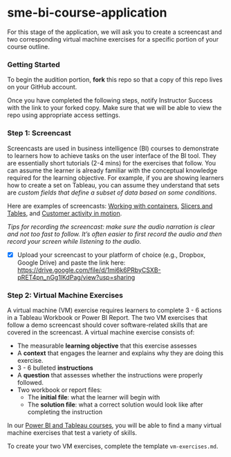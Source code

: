 # sme-bi-course-application
For this stage of the application, we will ask you to create a screencast and two corresponding virtual machine exercises for a specific portion of your course outline. 

### Getting Started 

To begin the audition portion, **fork** this repo so that a copy of this repo lives on your GitHub account.

Once you have completed the following steps, notify Instructor Success with the link to your forked copy. Make sure that we will be able to view the repo using appropriate access settings.

### Step 1: Screencast

Screencasts are used in business intelligence (BI) courses to demonstrate to learners how to achieve tasks on the user interface of the BI tool. They are essentially short tutorials (2-4 mins) for the exercises that follow. You can assume the learner is already familiar with the conceptual knowledge required for the learning objective. For example, if you are showing learners how to create a set on Tableau, you can assume they understand that sets are *custom fields that define a subset of data based on some conditions*. 

 Here are examples of screencasts: [Working with containers](https://campus.datacamp.com/courses/creating-dashboards-in-tableau/getting-started-with-dashboards?ex=12),  [Slicers and Tables](https://campus.datacamp.com/courses/introduction-to-power-bi/getting-started-with-power-bi?ex=7), and [Customer activity in motion](https://campus.datacamp.com/courses/analyzing-data-in-tableau/mapping-analysis?ex=2). 
 
 *Tips for recording the screencast: make sure the audio narration is clear and not too fast to follow. It’s often easier to first record the audio and then record your screen while listening to the audio.* 

- [x] Upload your screencast to your platform of choice (e.g., Dropbox, Google Drive) and paste the link here: https://drive.google.com/file/d/1mi6k6PRbyCSXB-pRET4pn_nGg1lKdPag/view?usp=sharing

### Step 2: Virtual Machine Exercises

A virtual machine (VM) exercise requires learners to complete 3 - 6 actions in a Tableau Workbook or Power BI Report. The two VM exercises that follow a demo screencast should cover software-related skills that are covered in the screencast. A virtual machine exercise consists of:

- The measurable **learning objective** that this exercise assesses
- A **context** that engages the learner and explains why they are doing this exercise.
- 3 - 6 bulleted **instructions**
- A **question** that assesses whether the instructions were properly followed.
- Two workbook or report files:
  - The **initial file**: what the learner will begin with
  - The **solution file**: what a correct solution would look like after completing the instruction

In our [Power BI and Tableau courses](https://learn.datacamp.com/courses?technologies=Tableau&technologies=Power%20BI), you will be able to find a many virtual machine exercises that test a variety of skills.

To create your two VM exercises, complete the template `vm-exercises.md`. 
